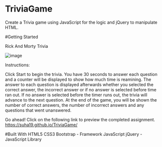 # TriviaGame
Create a Trivia game using JavaScript for the logic and jQuery to manipulate HTML.

#Getting Started

Rick And Morty Trivia

![image](https://user-images.githubusercontent.com/47680905/57543201-53463f00-7319-11e9-8751-a84f26c7f993.png)

Instructions:

Click Start to begin the trivia. You have 30 seconds to answer each question and a counter will be displayed to show how much time is reamining. The answer to each question is displayed afterwards whether you selected the correct answer, the incorrect answer or if no answer is selected before time ran out. If no answer is selected before the timer runs out, the trivia will advance to the next question. At the end of the game, you will be shown the number of correct answers, the number of incorrect answers and any questions that went unanswered.

Go ahead! Click on the following link to preview the completed assignment.
https://suha19.github.io/TriviaGame/

#Built With
HTML5
CSS3
Bootstrap - Framework
JavaScript
jQuery - JavaScript Library